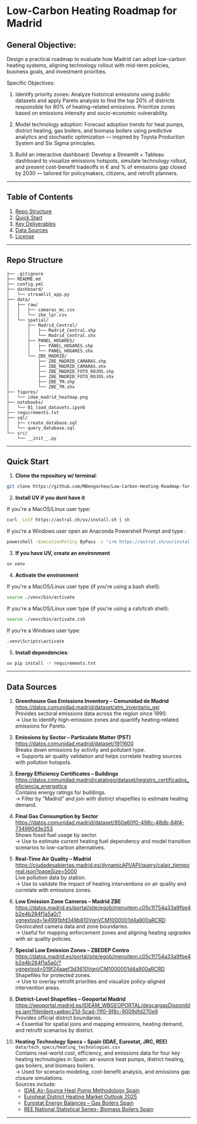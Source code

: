 # Low-Carbon Heating Roadmap for Madrid

General Objective:
---
Design a practical roadmap to evaluate how Madrid can adopt low-carbon heating systems, aligning technology rollout with mid-term policies, business goals, and investment priorities.

Specific Objectives:
1. Identify priority zones: Analyze historical emissions using public datasets and apply Pareto analysis to find the top 20% of districts responsible for 80% of heating-related emissions. Prioritize zones based on emissions intensity and socio-economic vulnerability.

2. Model technology adoption: Forecast adoption trends for heat pumps, district heating, gas boilers, and biomass boilers using predictive analytics and stochastic optimization — inspired by Toyota Production System and Six Sigma principles.

3. Build an interactive dashboard: Develop a Streamlit + Tableau dashboard to visualize emissions hotspots, simulate technology rollout, and present cost-benefit tradeoffs in € and % of emissions gap closed by 2030 — tailored for policymakers, citizens, and retrofit planners.

---

## Table of Contents

1. [Repo Structure](#repo-structure)  
2. [Quick Start](#quick-start)  
3. [Key Deliverables](#key-deliverables)  
4. [Data Sources](#data-sources)  
5. [License](#license)

---

## Repo Structure

```
├── .gitignore
├── README.md
├── config.yml
├── dashboard/
│   └── streamlit_app.py
├── data/
│   ├── raw/
│   │   ├── camaras_mc.csv
│   │   └── zbe_lpr.csv
│   └── spatial/
│       ├── Madrid_Central/              
│       │   ├── Madrid_Central.shp
│       │   └── Madrid_Central.shx
│       ├── PANEL_HOGARES/
│       │   ├── PANEL_HOGARES.shp
│       │   └── PANEL_HOGARES.shx
│       └── ZBE_MADRID/
│           ├── ZBE_MADRID_CAMARAS.shp
│           ├── ZBE_MADRID_CAMARAS.shx
│           ├── ZBE_MADRID_FOTO_ROJOS.shp
│           ├── ZBE_MADRID_FOTO_ROJOS.shx
│           ├── ZBE_TM.shp
│           └── ZBE_TM.shx
├── figures/
│   └── idae_madrid_heatmap.png
├── notebooks/
│   └── 01_load_datasets.ipynb
├── requirements.txt
├── sql/
│   ├── create_database.sql
│   └── query_database.sql
└── src/
    └── __init__.py
```
---
## Quick Start

1. **Clone the repository w/ terminal**:

```bash
git clone https://github.com/MBengochea/Low-Carbon-Heating-Roadmap-for-Madrid.git
```

2. **Install UV if you dont have it**

If you're a MacOS/Linux user type:

```bash
curl -LsSf https://astral.sh/uv/install.sh | sh
```

If you're a Windows user open an Anaconda Powershell Prompt and type :

```bash
powershell -ExecutionPolicy ByPass -c "irm https://astral.sh/uv/install.ps1 | iex"
```

3. **If you have UV, create an environment**

```bash
uv venv 
```

4. **Activate the environment**

If you're a MacOS/Linux user type (if you're using a bash shell):

```bash
source ./venv/bin/activate
```

If you're a MacOS/Linux user type (if you're using a csh/tcsh shell):

```bash
source ./venv/bin/activate.csh
```

If you're a Windows user type:

```bash
.venv\Scripts\activate
```

5. **Install dependencies**:

```bash
uv pip install -r requirements.txt
```
---
## **Data Sources**

1. **Greenhouse Gas Emissions Inventory – Comunidad de Madrid**  
   https://datos.comunidad.madrid/dataset/atm_inventario_gei  
   Provides sectoral emissions data across the region since 1990.  
   → Use to identify high-emission zones and quantify heating-related emissions for Pareto.

2. **Emissions by Sector – Particulate Matter (PST)**  
   https://datos.comunidad.madrid/dataset/1911600  
   Breaks down emissions by activity and pollutant type.  
   → Supports air quality validation and helps correlate heating sources with pollution hotspots.

3. **Energy Efficiency Certificates – Buildings**  
   https://datos.comunidad.madrid/catalogo/dataset/registro_certificados_eficiencia_energetica  
   Contains energy ratings for buildings.  
   → Filter by “Madrid” and join with district shapefiles to estimate heating demand.

4. **Final Gas Consumption by Sector**  
   https://datos.comunidad.madrid/dataset/950a60f0-498c-48db-84f4-734990d3e253  
   Shows fossil fuel usage by sector.  
   → Use to estimate current heating fuel dependency and model transition scenarios to low-carbon alternatives.

5. **Real-Time Air Quality – Madrid**  
   https://ciudadesabiertas.madrid.es/dynamicAPI/API/query/calair_tiemporeal.json?pageSize=5000  
   Live pollution data by station.  
   → Use to validate the impact of heating interventions on air quality and correlate with emissions zones.

6. **Low Emission Zone Cameras – Madrid ZBE**  
   https://datos.madrid.es/portal/site/egob/menuitem.c05c1f754a33a9fbe4b2e4b284f1a5a0/?vgnextoid=1e4991bfd349b810VgnVCM1000001d4a900aRCRD  
   Geolocated camera data and zone boundaries.  
   → Useful for mapping enforcement zones and aligning heating upgrades with air quality policies.

7. **Special Low Emission Zones – ZBEDEP Centro**  
   https://datos.madrid.es/portal/site/egob/menuitem.c05c1f754a33a9fbe4b2e4b284f1a5a0/?vgnextoid=019f24aaef3d3610VgnVCM1000001d4a900aRCRD  
   Shapefiles for protected zones.  
   → Use to overlay retrofit priorities and visualize policy-aligned intervention areas.

8. **District-Level Shapefiles – Geoportal Madrid**  
   https://geoportal.madrid.es/IDEAM_WBGEOPORTAL/descargasDisponibles.iam?fileIdent=aebec21d-5cad-11f0-9f8c-9009dfd270e9  
   Provides official district boundaries.  
   → Essential for spatial joins and mapping emissions, heating demand, and retrofit scenarios by district.
<!--
9. **3D Building Models – Geoportal Madrid**  
   https://geoportal.madrid.es/IDEAM_WBGEOPORTAL/dataset.iam?id=ece2d15a-d16f-46e8-aaec-9576771b9997
   High-resolution 3D geometry grouped by district.  
   → Use to visualize top 20% emission districts in 3D and overlay thematic data like retrofit cost or emissions gap closure.
-->
10. **Heating Technology Specs – Spain (IDAE, Eurostat, JRC, REE)**  
    `data/tech_specs/heating_technologies.csv`  
    Contains real-world cost, efficiency, and emissions data for four key heating technologies in Spain: air-source heat pumps, district heating, gas boilers, and biomass boilers.  
    → Used for scenario modeling, cost-benefit analysis, and emissions gap closure simulations.  
    Sources include:
    - [IDAE Air-Source Heat Pump Methodology Spain](https://www.idae.es/sites/default/files/estudios_informes_y_estadisticas/Metodologia_IDAE_reporte_ahorros_art-8_DEE_Bombas_de_calor.pdf)
    - [Euroheat District Heating Market Outlook 2025](https://www.euroheat.org/data-insights/outlooks/dhc-market-outlook-2025)
    - [Eurostat Energy Balances – Gas Boilers Spain](https://ec.europa.eu/eurostat/web/energy/data/energy-balances)
    - [REE National Statistical Series- Biomass Boilers Spain](https://www.ree.es/en/datos/publications/national-statistical-series)
---
